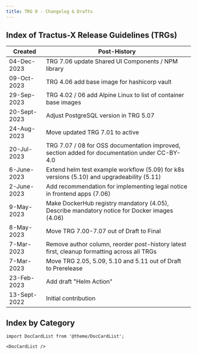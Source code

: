 ```yaml
---
title: TRG 0 - Changelog & Drafts
---
```


## Index of Tractus-X Release Guidelines (TRGs)

| Created      | Post-History                                                                                  |
|--------------|-----------------------------------------------------------------------------------------------|
| 04-Dec-2023  | TRG 7.06 update Shared UI Components / NPM library                                            |
| 09-Oct-2023  | TRG 4.06 add base image for hashicorp vault                                                   |
| 29-Sep-2023  | TRG 4.02 / 06 add Alpine Linux to list of container base images                               |
| 20-Sept-2023 | Adjust PostgreSQL version in TRG 5.07                                                         |
| 24-Aug-2023  | Move updated TRG 7.01 to active                                                               |
| 20-Jul-2023  | TRG 7.07 / 08 for OSS documentation improved, section added for documentation under CC-BY-4.0 |
| 6-June-2023  | Extend helm test example workflow (5.09) for k8s versions (5.10) and upgradeability (5.11)    |
| 2-June-2023  | Add recommendation for implementing legal notice in frontend apps (7.06)                      |
| 9-May-2023   | Make DockerHub registry mandatory (4.05), Describe mandatory notice for Docker images (4.06)  |
| 8-May-2023   | Move TRG 7.00-7.07 out of Draft to Final                                                      |
| 7-Mar-2023   | Remove author column, reorder post-history latest first, cleanup formatting across all TRGs   |
| 7-Mar-2023   | Move TRG 2.05, 5.09, 5.10 and 5.11 out of Draft to Prerelease                                 |
| 23-Feb-2023  | Add draft "Helm Action"                                                                       |
| 13-Sept-2022 | Initial contribution                                                                          |

## Index by Category

```mdx-code-block
import DocCardList from '@theme/DocCardList';

<DocCardList />
```
